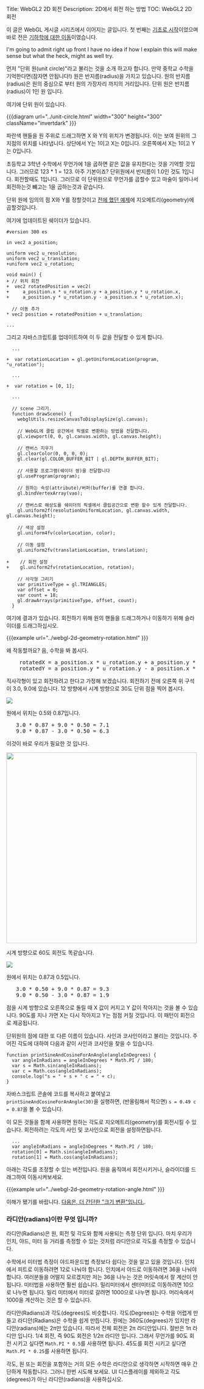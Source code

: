 Title: WebGL2 2D 회전
Description: 2D에서 회전 하는 방법
TOC: WebGL2 2D 회전


이 글은 WebGL 게시글 시리즈에서 이어지는 글입니다. 첫 번째는 [기초로 시작](webgl-fundamentals.html)이었으며 바로 전은 [기하학에 대한 이동](webgl-2d-translation.html)이였습니다.


I'm going to admit right up front I have no idea if how I explain this
 will make sense but what the heck, might as well try.

먼저 "단위 원(unit circle)"라고 불리는 것을 소개 하고자 합니다. 만약 중학교 수학을 기억한다면(잠자면 안됩니다!) 원은 반지름(radius)을 가지고 있습니다. 원의 반지름(radius)은 원의 중심으로 부터 원의 가장자리 까지의 거리입니다. 단위 원은 반지름(radius)이 1인 원 입니다.

여기에 단위 원이 있습니다.

{{{diagram url="../unit-circle.html" width="300" height="300" className="invertdark" }}}

파란색 핸들을 원 주위로 드래그하면 X 와 Y의 위치가 변경됩니다. 이는 보여 원위의 그 지점의 위치를 나타냅니다. 상단에서 Y는 1이고 X는 0입니다. 오른쪽에서 X는 1이고 Y는 0입니다.

초등학교 3학년 수학에서 무언가에 1을 곱하면 같은 값을 유지한다는 것을 기억할 것입니다. 그러므로 123 * 1 = 123. 아주 기본이죠? 단위원에서 반지름이 1.0인 것도 1입니다. 회전할때도 1입니다. 그러므로 이 단위원으로 무언가를 곱할수 있고 마술이 일어나서 회전하는것 뺴고는 1을 곱하는것과 같습니다.

단위 원에 임의의 점 X와 Y를 정할것이고 [전에 했던 예제](webgl-2d-translation.html)에 지오메트리(geometry)에 곱할것입니다.

여기에 업데이트된 쉐이더가 있습니다.

    #version 300 es

    in vec2 a_position;

    uniform vec2 u_resolution;
    uniform vec2 u_translation;
    +uniform vec2 u_rotation;

    void main() {
    + // 위치 회전
    +  vec2 rotatedPosition = vec2(
    +     a_position.x * u_rotation.y + a_position.y * u_rotation.x,
    +     a_position.y * u_rotation.y - a_position.x * u_rotation.x);

      // 이동 추가
    * vec2 position = rotatedPosition + u_translation;

    ...

그리고 자바스크립트를 업데이트하여 이 두 값을 전달할 수 있게 합니다.

```
  ...

+  var rotationLocation = gl.getUniformLocation(program, "u_rotation");

  ...

+  var rotation = [0, 1];

  ...

  // scene 그리기.
  function drawScene() {
    webglUtils.resizeCanvasToDisplaySize(gl.canvas);

    // WebGL에 클립 공간에서 픽셀로 변환하는 방법을 전달합니다.
    gl.viewport(0, 0, gl.canvas.width, gl.canvas.height);

    // 캔버스 지우기
    gl.clearColor(0, 0, 0, 0);
    gl.clear(gl.COLOR_BUFFER_BIT | gl.DEPTH_BUFFER_BIT);

    // 사용할 프로그램(쉐이더 쌍)을 전달합니다
    gl.useProgram(program);

    // 원하는 속성(attribute)/버퍼(buffer)를 연결 합니다.
    gl.bindVertexArray(vao);

    // 캔버스로 해상도를 쉐이더의 픽셀에서 클립공간으로 변환 할수 있게 전달합니다.
    gl.uniform2f(resolutionUniformLocation, gl.canvas.width, gl.canvas.height);

    // 색상 설정
    gl.uniform4fv(colorLocation, color);

    // 이동 설정
    gl.uniform2fv(translationLocation, translation);

+    // 회전 설정
+    gl.uniform2fv(rotationLocation, rotation);

    // 사각형 그리기
    var primitiveType = gl.TRIANGLES;
    var offset = 0;
    var count = 18;
    gl.drawArrays(primitiveType, offset, count);
  }
```

여기에 결과가 있습니다. 회전하기 위해 원의 핸들을 드래그하거나 이동하기 위해 슬라이더를 드래그하십시오.

{{{example url="../webgl-2d-geometry-rotation.html" }}}

왜 작동할까요? 음, 수학을 봐 봅시다.

<pre class="webgl_center">
    rotatedX = a_position.x * u_rotation.y + a_position.y * u_rotation.x;
    rotatedY = a_position.y * u_rotation.y - a_position.x * u_rotation.x;
</pre>

직사각형이 있고 회전하려고 한다고 가정해 보겠습니다. 회전하기 전에 오른쪽 위 구석이 3.0, 9.0에 있습니다. 12 방향에서 시계 방향으로 30도 단위 점을 찍어 봅시다.

<img src="../resources/rotate-30.png" class="webgl_center invertdark" />

원에서 위치는 0.5와 0.87입니다.

<pre class="webgl_center">
   3.0 * 0.87 + 9.0 * 0.50 = 7.1
   9.0 * 0.87 - 3.0 * 0.50 = 6.3
</pre>

이것이 바로 우리가 필요한 것 입니다.

<img src="../resources/rotation-drawing.svg" width="500" class="webgl_center"/>

시계 방향으로 60도 회전도 똑같습니다.

<img src="../resources/rotate-60.png" class="webgl_center invertdark" />

원에서 위치는 0.87과 0.5입니다.

<pre class="webgl_center">
   3.0 * 0.50 + 9.0 * 0.87 = 9.3
   9.0 * 0.50 - 3.0 * 0.87 = 1.9
</pre>

점을 시계 방향으로 오른쪽으로 돌릴 때 X 값이 커지고 Y 값이 작아지는 것을 볼 수 있습니다. 90도를 지나 가면 X는 다시 작아지고 Y는 점점 커질 것입니다. 이 패턴이 회전으로 제공됩니다.

단위원의 점에 대한 또 다른 이름이 있습니다. 사인과 코사인이라고 불리는 것입니다. 주어진 각도에 대하여 다음과 같이 사인과 코사인을 찾을 수 있습니다.

    function printSineAndCosineForAnAngle(angleInDegrees) {
      var angleInRadians = angleInDegrees * Math.PI / 180;
      var s = Math.sin(angleInRadians);
      var c = Math.cos(angleInRadians);
      console.log("s = " + s + " c = " + c);
    }

자바스크립트 콘솔에 코드를 복사하고 붙여넣고 `printSineAndCosineForAnAngle(30)`을 실행하면, (반올림해서 적으면) `s = 0.49 c = 0.87`을 볼 수 있습니다.

이 모든 것들을 함께 사용하면 원하는 각도로 지오메트리(geometry)를 회전시킬 수 있습니다. 회전하려는 각도의 사인 및 코사인으로 회전을 설정하면됩니다.

      ...
      var angleInRadians = angleInDegrees * Math.PI / 180;
      rotation[0] = Math.sin(angleInRadians);
      rotation[1] = Math.cos(angleInRadians);

아래는 각도를 조정할 수 있는 버전입니다. 원을 움직여서 회전시키거나, 슬라이더를 드래그하여 이동시켜보세요.

{{{example url="../webgl-2d-geometry-rotation-angle.html" }}}

이해가 됐기를 바랍니다. [다음은, 더 간단한 "크기 변환"입니다.](webgl-2d-scale.html).

<div class="webgl_bottombar"><h3>라디안(radians)이란 무엇 입니까?</h3>
<p>
라디안(Radians)은 원, 회전 및 각도와 함께 사용되는 측정 단위 입니다. 마치 우리가 인치, 야드, 미터 등 거리를 측정할 수 있는 것처럼 라디안으로 각도를 측정할 수 있습니다.
</p>
<p>
수학에서 미터법 측정이 야드파운드법 측정보다 쉽다는 것을 알고 있을 것입니다. 인치에서 피트로 이동하려면 12로 나눠야 합니다. 인치에서 야드로 이동하려면 36을 나눠야 합니다.
 여러분들을 어떨지 모르겠지만 저는 36을 나누는 것은 머릿속에서 잘 계산이 안됩니다. 미터법을 사용하면 훨씬 쉽습니다. 밀리미터에서 센터미터로 이동하려면 10으로 나누면 됩니다. 밀리 미터에서 미터로 갈려면 1000으로 나누면 됩니다. 머리속에서 1000을 계산하는 것은 할 수 있습니다.
</p>
<p>
라디안(Radians)과 각도(degrees)도 비슷합니다. 각도(Degrees)는 수학을 어렵게 만들고 라디안(Radians)은 수학을 쉽게 만듭니다. 원에는 360도(degrees)가 있지만 라디안(radians)에는 2π만 있습니다. 따라서 전체 회전은 2π 라디안입니다. 절반은 1π 라디안 입니다. 1/4 회전, 즉 90도 회전은 1/2π 라디안 입니다. 그래서 무언가를 90도 회전 시키고 싶다면 <code>Math.PI * 0.5</code>를 사용하면 됩니다. 45도를 회전 시키고 싶다면 <code>Math.PI * 0.25</code>를 사용하면 됩니다.
</p>
<p>
각도, 원 또는 회전을 포함하는 거의 모든 수학은 라디안으로 생각하면 시작하면 매우 간단하게 작동합니다. 그러니 한번 시도해 보세요. UI 디스플레이를 제외하고 각도(degrees)가 아닌 라디안(radians)을 사용하십시오.
</p>
</div>
